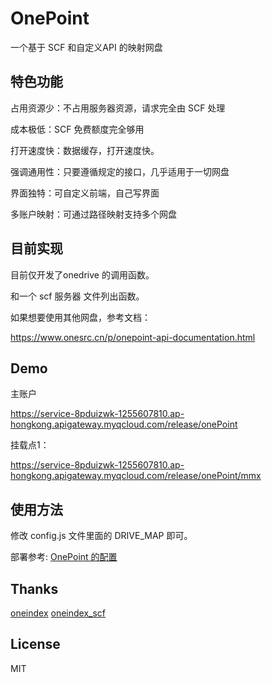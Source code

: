 # OnePoint

一个基于 SCF 和自定义API 的映射网盘

## 特色功能

占用资源少：不占用服务器资源，请求完全由 SCF 处理

成本极低：SCF 免费额度完全够用

打开速度快：数据缓存，打开速度快。

强调通用性：只要遵循规定的接口，几乎适用于一切网盘

界面独特：可自定义前端，自己写界面

多账户映射：可通过路径映射支持多个网盘

## 目前实现

目前仅开发了onedrive 的调用函数。

和一个 scf 服务器 文件列出函数。

如果想要使用其他网盘，参考文档：

 https://www.onesrc.cn/p/onepoint-api-documentation.html

## Demo

主账户

https://service-8pduizwk-1255607810.ap-hongkong.apigateway.myqcloud.com/release/onePoint

挂载点1：

https://service-8pduizwk-1255607810.ap-hongkong.apigateway.myqcloud.com/release/onePoint/mmx

## 使用方法

修改 config.js 文件里面的 DRIVE_MAP 即可。

部署参考: [OnePoint 的配置](https://www.onesrc.cn/p/onepoint-configuration-process.html)

## Thanks

[oneindex](https://github.com/donwa/oneindex)
[oneindex_scf](https://github.com/qkqpttgf/OneDrive_SCF)

## License

MIT